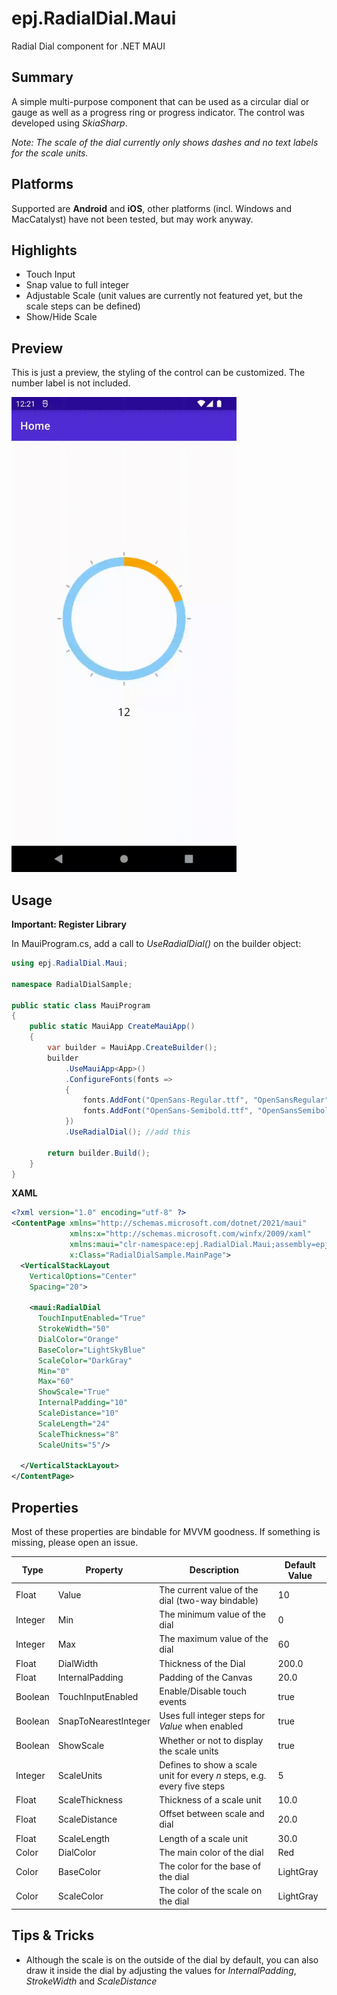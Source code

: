 # epj.RadialDial.Maui

Radial Dial component for .NET MAUI

## Summary

A simple multi-purpose component that can be used as a circular dial or gauge as well as a progress ring or progress indicator. The control was developed using *SkiaSharp*.

*Note: The scale of the dial currently only shows dashes and no text labels for the scale units.*

## Platforms

Supported are **Android** and **iOS**, other platforms (incl. Windows and MacCatalyst) have not been tested, but may work anyway.

## Highlights

* Touch Input
* Snap value to full integer
* Adjustable Scale (unit values are currently not featured yet, but the scale steps can be defined)
* Show/Hide Scale

## Preview

This is just a preview, the styling of the control can be customized. The number label is not included.

<img src="radialdial_sample.gif" width="360">

## Usage

**Important: Register Library**

In MauiProgram.cs, add a call to *UseRadialDial()* on the builder object:

```c#
using epj.RadialDial.Maui;

namespace RadialDialSample;

public static class MauiProgram
{
    public static MauiApp CreateMauiApp()
    {
        var builder = MauiApp.CreateBuilder();
        builder
            .UseMauiApp<App>()
            .ConfigureFonts(fonts =>
            {
                fonts.AddFont("OpenSans-Regular.ttf", "OpenSansRegular");
                fonts.AddFont("OpenSans-Semibold.ttf", "OpenSansSemibold");
            })
            .UseRadialDial(); //add this

        return builder.Build();
    }
}

```

**XAML**

```xml
<?xml version="1.0" encoding="utf-8" ?>
<ContentPage xmlns="http://schemas.microsoft.com/dotnet/2021/maui"
             xmlns:x="http://schemas.microsoft.com/winfx/2009/xaml"
             xmlns:maui="clr-namespace:epj.RadialDial.Maui;assembly=epj.RadialDial.Maui"
             x:Class="RadialDialSample.MainPage">
  <VerticalStackLayout
    VerticalOptions="Center"
    Spacing="20">

    <maui:RadialDial
      TouchInputEnabled="True"
      StrokeWidth="50"
      DialColor="Orange"
      BaseColor="LightSkyBlue"
      ScaleColor="DarkGray"
      Min="0"
      Max="60"
      ShowScale="True"
      InternalPadding="10"
      ScaleDistance="10"
      ScaleLength="24"
      ScaleThickness="8"
      ScaleUnits="5"/>
    
  </VerticalStackLayout>
</ContentPage>
```

## Properties

Most of these properties are bindable for MVVM goodness. If something is missing, please open an issue.

| Type       | Property             | Description                                                             | Default Value |
|------------|----------------------|-------------------------------------------------------------------------|---------------|
| Float      | Value                | The current value of the dial (two-way bindable)                        | 10            |
| Integer    | Min                  | The minimum value of the dial                                           | 0             |
| Integer    | Max                  | The maximum value of the dial                                           | 60            |
| Float      | DialWidth            | Thickness of the Dial                                                   | 200.0         |
| Float      | InternalPadding      | Padding of the Canvas                                                   | 20.0          |
| Boolean    | TouchInputEnabled    | Enable/Disable touch events                                             | true          |
| Boolean    | SnapToNearestInteger | Uses full integer steps for *Value* when enabled                        | true          |
| Boolean    | ShowScale            | Whether or not to display the scale units                               | true          |
| Integer    | ScaleUnits           | Defines to show a scale unit for every *n* steps, e.g. every five steps | 5             |
| Float      | ScaleThickness       | Thickness of a scale unit                                               | 10.0          |
| Float      | ScaleDistance        | Offset between scale and dial                                           | 20.0          |
| Float      | ScaleLength          | Length of a scale unit                                                  | 30.0          |
| Color      | DialColor            | The main color of the dial                                              | Red           |
| Color      | BaseColor            | The color for the base of the dial                                      | LightGray     |
| Color      | ScaleColor           | The color of the scale on the dial                                      | LightGray     |

## Tips & Tricks

* Although the scale is on the outside of the dial by default, you can also draw it inside the dial by adjusting the values for *InternalPadding*, *StrokeWidth* and *ScaleDistance*
